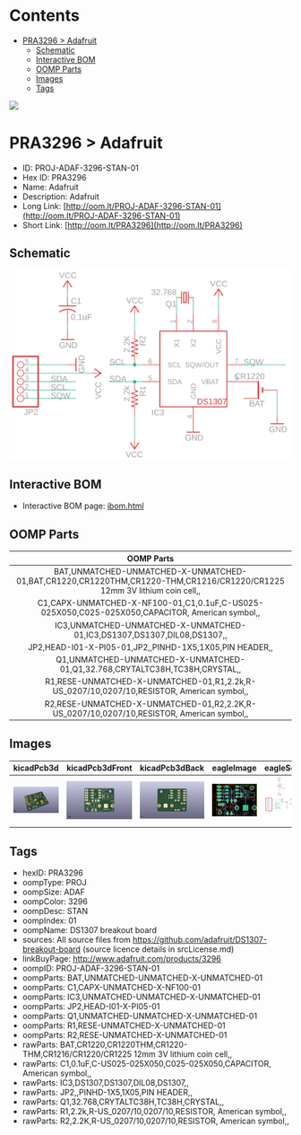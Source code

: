 



Contents
========

* [PRA3296 > Adafruit](#pra3296--adafruit)
	* [Schematic](#schematic)
	* [Interactive BOM](#interactive-bom)
	* [OOMP Parts](#oomp-parts)
	* [Images](#images)
	* [Tags](#tags)
  
![][im]
# PRA3296 > Adafruit

- ID: PROJ-ADAF-3296-STAN-01
- Hex ID: PRA3296
- Name: Adafruit
- Description: Adafruit
- Long Link: [http://oom.lt/PROJ-ADAF-3296-STAN-01](http://oom.lt/PROJ-ADAF-3296-STAN-01)
- Short Link: [http://oom.lt/PRA3296](http://oom.lt/PRA3296)

## Schematic
  
[![schem](eagleSchemImage.png)](eagleSchemImage.png)
## Interactive BOM

- Interactive BOM page: [ibom.html](https://htmlpreview.github.io/?https://github.com/oomlout/oomlout_OOMP_projects/blob/main/PROJ-ADAF-3296-STAN-01/kicad/bom/ibom.html)

## OOMP Parts
  

|OOMP Parts|
| :---: |
|BAT,UNMATCHED-UNMATCHED-X-UNMATCHED-01,BAT,CR1220,CR1220THM,CR1220-THM,CR1216/CR1220/CR1225 12mm 3V lithium coin cell,,|
|C1,CAPX-UNMATCHED-X-NF100-01,C1,0.1uF,C-US025-025X050,C025-025X050,CAPACITOR, American symbol,,|
|IC3,UNMATCHED-UNMATCHED-X-UNMATCHED-01,IC3,DS1307,DS1307,DIL08,DS1307,,|
|JP2,HEAD-I01-X-PI05-01,JP2,,PINHD-1X5,1X05,PIN HEADER,,|
|Q1,UNMATCHED-UNMATCHED-X-UNMATCHED-01,Q1,32.768,CRYTALTC38H,TC38H,CRYSTAL,,|
|R1,RESE-UNMATCHED-X-UNMATCHED-01,R1,2.2k,R-US_0207/10,0207/10,RESISTOR, American symbol,,|
|R2,RESE-UNMATCHED-X-UNMATCHED-01,R2,2.2K,R-US_0207/10,0207/10,RESISTOR, American symbol,,|

## Images
  
  

|kicadPcb3d|kicadPcb3dFront|kicadPcb3dBack|eagleImage|eagleSchemImage|
| :---: | :---: | :---: | :---: | :---: |
|[![kicadPcb3d](kicadPcb3d_140.png)](kicadPcb3d.png)|[![kicadPcb3dFront](kicadPcb3dFront_140.png)](kicadPcb3dFront.png)|[![kicadPcb3dBack](kicadPcb3dBack_140.png)](kicadPcb3dBack.png)|[![eagleImage](eagleImage_140.png)](eagleImage.png)|[![eagleSchemImage](eagleSchemImage_140.png)](eagleSchemImage.png)|

## Tags

- hexID: PRA3296
- oompType: PROJ
- oompSize: ADAF
- oompColor: 3296
- oompDesc: STAN
- oompIndex: 01
- oompName: DS1307 breakout board
- sources: All source files from https://github.com/adafruit/DS1307-breakout-board (source licence details in srcLicense.md)
- linkBuyPage: http://www.adafruit.com/products/3296
- oompID: PROJ-ADAF-3296-STAN-01
- oompParts: BAT,UNMATCHED-UNMATCHED-X-UNMATCHED-01
- oompParts: C1,CAPX-UNMATCHED-X-NF100-01
- oompParts: IC3,UNMATCHED-UNMATCHED-X-UNMATCHED-01
- oompParts: JP2,HEAD-I01-X-PI05-01
- oompParts: Q1,UNMATCHED-UNMATCHED-X-UNMATCHED-01
- oompParts: R1,RESE-UNMATCHED-X-UNMATCHED-01
- oompParts: R2,RESE-UNMATCHED-X-UNMATCHED-01
- rawParts: BAT,CR1220,CR1220THM,CR1220-THM,CR1216/CR1220/CR1225 12mm 3V lithium coin cell,,
- rawParts: C1,0.1uF,C-US025-025X050,C025-025X050,CAPACITOR, American symbol,,
- rawParts: IC3,DS1307,DS1307,DIL08,DS1307,,
- rawParts: JP2,,PINHD-1X5,1X05,PIN HEADER,,
- rawParts: Q1,32.768,CRYTALTC38H,TC38H,CRYSTAL,,
- rawParts: R1,2.2k,R-US_0207/10,0207/10,RESISTOR, American symbol,,
- rawParts: R2,2.2K,R-US_0207/10,0207/10,RESISTOR, American symbol,,



[im]: kicadPcb3d_450.png
